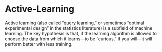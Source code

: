 # Active-Learning
Active learning (also called “query learning,” or sometimes “optimal experimental design” in the statistics literature) is a subfield of machine learning. The key hypothesis is that, if the learning algorithm is allowed to choose the data from which it learns—to be “curious,” if you will—it will perform better with less training.  
